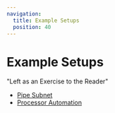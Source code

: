 ```yaml
---
navigation:
  title: Example Setups
  position: 40
---
```

# Example Setups
"Left as an Exercise to the Reader"
- [Pipe Subnet](pipe-subnet.md)
- [Processor Automation](processor-automation.md)